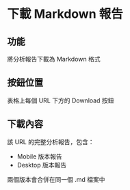 # 下載 Markdown 報告

## 功能
將分析報告下載為 Markdown 格式

## 按鈕位置
表格上每個 URL 下方的 Download 按鈕

## 下載內容
該 URL 的完整分析報告，包含：
- Mobile 版本報告
- Desktop 版本報告

兩個版本會合併在同一個 .md 檔案中
